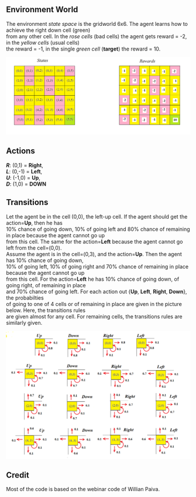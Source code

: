 ## Environment World

  The environment _state space_ is the gridworld 6x6. The agent learns how to achieve the right down cell (green)      
  from any other cell. In the _rose cells_ (bad cells) the agent gets reward = -2, in the _yellow cells_ (usual cells)   
  the reward = -1,  in the single _green cell_ (**target**)  the reward = 10.
 
  ![](6x6_states.png)
  
## Actions

**_R_**: (0,1) =  **Right**,   
**_L_**: (0,-1) = **Left**,   
**_U_**: (-1,0) = **Up**,   
**_D_**: (1,0) =  **DOWN** 

## Transitions

Let the agent be in the cell (0,0), the  left-up cell. If the agent should get the action=**Up**, then he has      
10% chance of going down, 10% of going left and 80% chance of remaining in place because the agent cannot go up   
from this cell. The same for the action=**Left** because the agent cannot go left from the cell=(0,0).   
Assume the agent is in the cell=(0,3), and the action=**Up**. Then the agent has 10% chance of going down,   
10% of going left, 10% of going right and 70% chance of remaining in place because the agent cannot go up   
from this cell. For the action=**Left** he has 10% chance of going down, of going right, of remaining in place    
and 70% chance of going left. For each action out {**Up**, **Left**, **Right**, **Down**}, the probabilties    
of going to one of 4 cells or of remaining in place are given in the picture below. Here, the transitions rules  
are given almost for any cell. For remaining cells, the transitions rules are similarly given.  

![](actions_from_cell.png)

## Credit

 Most of the code is based on the webinar code of Willian Paiva.
 

